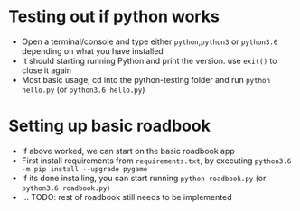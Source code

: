 # Testing out if python works
-  Open a terminal/console and type either `python`,`python3` or `python3.6` depending on what you have installed
- It should starting running Python and print the version. use `exit()` to close it again
- Most basic usage, cd into the python-testing folder and run `python hello.py` (or `python3.6 hello.py`)

# Setting up basic roadbook 
- If above worked, we can start on the basic roadbook app
- First install requirements from `requirements.txt`, by executing `python3.6 -m pip install --upgrade pygame`
- If its done installing, you can start running `python roadbook.py` (or `python3.6 roadbook.py`)
- ... TODO: rest of roadbook still needs to be implemented